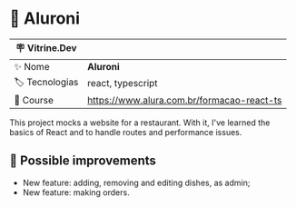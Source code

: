 # 🍝 Aluroni

| :placard: Vitrine.Dev |     |
| -------------  | --- |
| :sparkles: Nome        | **Aluroni**
| :label: Tecnologias | react, typescript
| :book: Course | https://www.alura.com.br/formacao-react-ts

This project mocks a website for a restaurant. With it, I've learned the basics of React and to handle routes and performance issues.

## 🧠 Possible improvements 

- New feature: adding, removing and editing dishes, as admin;
- New feature: making orders.
